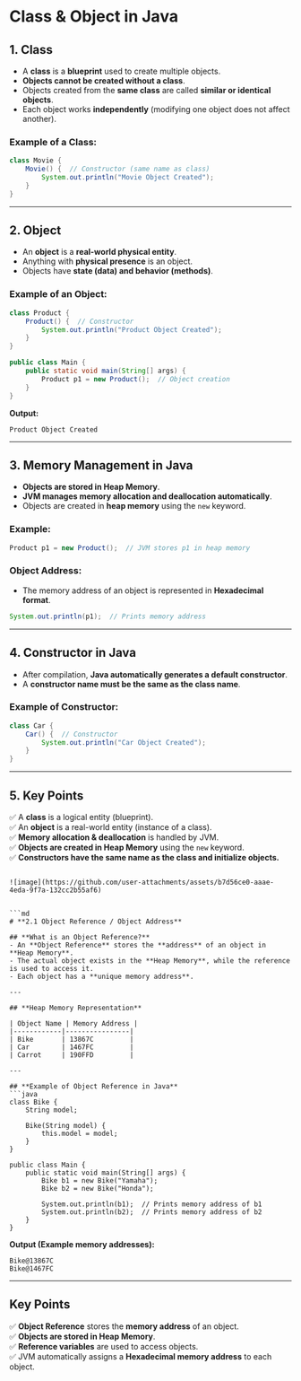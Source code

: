 


# **Class & Object in Java**  

## **1. Class**  
- A **class** is a **blueprint** used to create multiple objects.  
- **Objects cannot be created without a class**.  
- Objects created from the **same class** are called **similar or identical objects**.  
- Each object works **independently** (modifying one object does not affect another).  

### **Example of a Class:**  
```java
class Movie {  
    Movie() {  // Constructor (same name as class)  
        System.out.println("Movie Object Created");  
    }  
}
```

---

## **2. Object**  
- An **object** is a **real-world physical entity**.  
- Anything with **physical presence** is an object.  
- Objects have **state (data) and behavior (methods)**.  

### **Example of an Object:**  
```java
class Product {  
    Product() {  // Constructor  
        System.out.println("Product Object Created");  
    }  
}

public class Main {  
    public static void main(String[] args) {  
        Product p1 = new Product();  // Object creation  
    }  
}  
```
**Output:**  
```
Product Object Created
```

---

## **3. Memory Management in Java**  
- **Objects are stored in Heap Memory**.  
- **JVM manages memory allocation and deallocation automatically**.  
- Objects are created in **heap memory** using the `new` keyword.  

### **Example:**  
```java
Product p1 = new Product();  // JVM stores p1 in heap memory
```

### **Object Address:**  
- The memory address of an object is represented in **Hexadecimal format**.  

```java
System.out.println(p1);  // Prints memory address
```

---

## **4. Constructor in Java**  
- After compilation, **Java automatically generates a default constructor**.  
- A **constructor name must be the same as the class name**.  

### **Example of Constructor:**  
```java
class Car {  
    Car() {  // Constructor  
        System.out.println("Car Object Created");  
    }  
}
```

---

## **5. Key Points**  
✅ A **class** is a logical entity (blueprint).  
✅ An **object** is a real-world entity (instance of a class).  
✅ **Memory allocation & deallocation** is handled by JVM.  
✅ **Objects are created in Heap Memory** using the `new` keyword.  
✅ **Constructors have the same name as the class and initialize objects.**  
```  

![image](https://github.com/user-attachments/assets/b7d56ce0-aaae-4eda-9f7a-132cc2b55af6)


```md
# **2.1 Object Reference / Object Address**  

## **What is an Object Reference?**  
- An **Object Reference** stores the **address** of an object in **Heap Memory**.  
- The actual object exists in the **Heap Memory**, while the reference is used to access it.  
- Each object has a **unique memory address**.  

---

## **Heap Memory Representation**  

| Object Name | Memory Address |
|------------|----------------|
| Bike       | 13867C         |
| Car        | 1467FC         |
| Carrot     | 190FFD         |

---

## **Example of Object Reference in Java**  
```java
class Bike {  
    String model;  

    Bike(String model) {  
        this.model = model;  
    }  
}

public class Main {  
    public static void main(String[] args) {  
        Bike b1 = new Bike("Yamaha");  
        Bike b2 = new Bike("Honda");  

        System.out.println(b1);  // Prints memory address of b1  
        System.out.println(b2);  // Prints memory address of b2  
    }  
}  
```
**Output (Example memory addresses):**  
```
Bike@13867C  
Bike@1467FC  
```

---

## **Key Points**  
✅ **Object Reference** stores the **memory address** of an object.  
✅ **Objects are stored in Heap Memory**.  
✅ **Reference variables** are used to access objects.  
✅ JVM automatically assigns a **Hexadecimal memory address** to each object.  

```  
